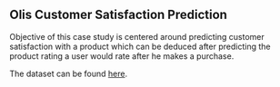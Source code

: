 ## Olis Customer Satisfaction Prediction
Objective of this case study is centered around predicting customer satisfaction with a product which can be deduced after predicting the product rating a user would rate after he makes a purchase.

The dataset can be found [here](https://www.kaggle.com/datasets/olistbr/brazilian-ecommerce).
